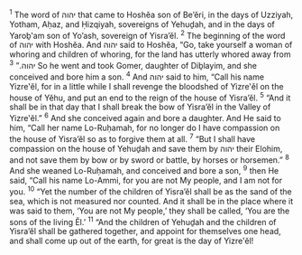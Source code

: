 <sup>1</sup> The word of יהוה that came to Hoshĕa son of Be’ĕri, in the days of Uzziyah, Yotham, Aḥaz, and Ḥizqiyah, sovereigns of Yehuḏah, and in the days of Yaroḇ‛am son of Yo’ash, sovereign of Yisra’ĕl.
<sup>2</sup> The beginning of the word of יהוה with Hoshĕa. And יהוה said to Hoshĕa, “Go, take yourself a woman of whoring and children of whoring, for the land has utterly whored away from יהוה.”
<sup>3</sup> So he went and took Gomer, daughter of Diḇlayim, and she conceived and bore him a son.
<sup>4</sup> And יהוה said to him, “Call his name Yizre‛ĕl, for in a little while I shall revenge the bloodshed of Yizre‛ĕl on the house of Yĕhu, and put an end to the reign of the house of Yisra’ĕl.
<sup>5</sup> “And it shall be in that day that I shall break the bow of Yisra’ĕl in the Valley of Yizre‛ĕl.”
<sup>6</sup> And she conceived again and bore a daughter. And He said to him, “Call her name Lo-Ruḥamah, for no longer do I have compassion on the house of Yisra’ĕl so as to forgive them at all.
<sup>7</sup> “But I shall have compassion on the house of Yehuḏah and save them by יהוה their Elohim, and not save them by bow or by sword or battle, by horses or horsemen.”
<sup>8</sup> And she weaned Lo-Ruḥamah, and conceived and bore a son,
<sup>9</sup> then He said, “Call his name Lo-Ammi, for you are not My people, and I am not for you.
<sup>10</sup> “Yet the number of the children of Yisra’ĕl shall be as the sand of the sea, which is not measured nor counted. And it shall be in the place where it was said to them, ‘You are not My people,’ they shall be called, ‘You are the sons of the living Ĕl.’
<sup>11</sup> “And the children of Yehuḏah and the children of Yisra’ĕl shall be gathered together, and appoint for themselves one head, and shall come up out of the earth, for great is the day of Yizre‛ĕl!

